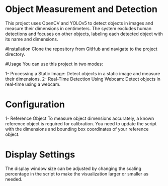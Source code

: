 # Object Measurement and Detection
This project uses OpenCV and YOLOv5 to detect objects in images and measure their dimensions in centimeters. The system excludes human detections and focuses on other objects, labeling each detected object with its name and dimensions.

#Installation
Clone the repository from GitHub and navigate to the project directory.

#Usage
You can use this project in two modes:

1- Processing a Static Image: Detect objects in a static image and measure their dimensions.
2- Real-Time Detection Using Webcam: Detect objects in real-time using a webcam.

# Configuration
1- Reference Object To measure object dimensions accurately, a known reference object is required for calibration. You need to update the script with the dimensions and bounding box coordinates of your reference object.

# Display Settings
The display window size can be adjusted by changing the scaling percentage in the script to make the visualization larger or smaller as needed.
